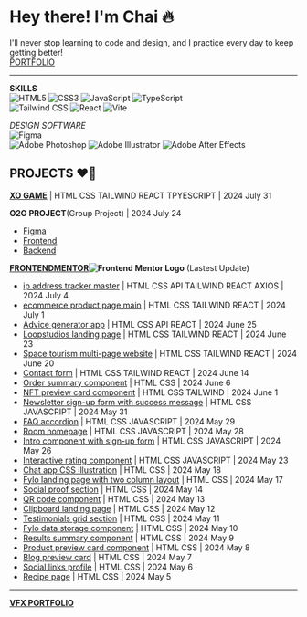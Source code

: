 # Hey there! I'm Chai :fire:  
I'll never stop learning to code and design, and I practice every day to keep getting better!  
[PORTFOLIO](https://chaithawat21.github.io/)

---

**SKILLS**  
![HTML5](https://img.shields.io/badge/html5-%23E34F26.svg?style=flat-square&logo=html5&logoColor=white)
![CSS3](https://img.shields.io/badge/css3-%231572B6.svg?style=flat-square&logo=css3&logoColor=white)
![JavaScript](https://img.shields.io/badge/javascript-%23F7DF1E.svg?style=flat-square&logo=javascript&logoColor=%23323330)
![TypeScript](https://img.shields.io/badge/typescript-%23007ACC.svg?style=flat-square&logo=typescript&logoColor=white)  
![Tailwind CSS](https://img.shields.io/badge/tailwindcss-%2338B2AC.svg?style=flat-square&logo=tailwind-css&logoColor=white)
![React](https://img.shields.io/badge/react-%2361DAFB.svg?style=flat-square&logo=react&logoColor=%2320232A)
![Vite](https://img.shields.io/badge/vite-%23006DF4.svg?style=flat-square&logo=vite&logoColor=white)  

*DESIGN SOFTWARE*  
![Figma](https://img.shields.io/badge/figma-%23F24E1E.svg?style=flat-square&logo=figma&logoColor=white)  
![Adobe Photoshop](https://img.shields.io/badge/adobe%20photoshop-%2331A8FF.svg?style=flat-square&logo=adobe%20photoshop&logoColor=white)
![Adobe Illustrator](https://img.shields.io/badge/adobe%20illustrator-%23FF9A00.svg?style=flat-square&logo=adobe%20illustrator&logoColor=white)
![Adobe After Effects](https://img.shields.io/badge/adobe%20After%20Effects-9999FF.svg?style=flat-square&logo=Adobe%20After%20Effects&logoColor=white)  

## PROJECTS ❤️‍🔥  

**[XO GAME](https://chaithawat21.github.io/xo/)** | HTML CSS TAILWIND REACT TPYESCRIPT | 2024 July 31  

**O2O PROJECT**(Group Project) | 2024 July 24
- [Figma](https://www.figma.com/design/1Ouaz0a9aK67HJkwLVG9yo/O2O-Project?node-id=0-1&t=LyriFz22GUst2Pwt-1)  
- [Frontend](https://github.com/chaithawat21/o2o-frontend)  
- [Backend](https://github.com/chaithawat21/o2o-backend)  

**[FRONTENDMENTOR](https://www.frontendmentor.io/profile/chaithawat21)![Frontend Mentor Logo](https://www.frontendmentor.io/static/images/logo-mobile.svg)** (Lastest Update)  

- [ip address tracker master](https://chaithawat21.github.io/frontendmentor-ip-address-tracker-master/) | HTML CSS API TAILWIND REACT AXIOS | 2024 July 4  
- [ecommerce product page main](https://chaithawat21.github.io/frontendmentor-ecommerce-product-page-main/) | HTML CSS TAILWIND REACT | 2024 July 1  
- [Advice generator app](https://chaithawat21.github.io/frontendmentor-advice-generator-app-main/) | HTML CSS API REACT | 2024 June 25  
- [Loopstudios landing page](https://chaithawat21.github.io/frontendmentor-loopstudios-landing-page-main/) | HTML CSS TAILWIND REACT | 2024 June 23  
- [Space tourism multi-page website](https://chaithawat21.github.io/frontendmentor-space-tourism-website-main/) | HTML CSS TAILWIND  REACT | 2024 June 20  
- [Contact form](https://chaithawat21.github.io/frontendmentor-contact-form-main/) | HTML CSS TAILWIND  REACT | 2024 June 14  
- [Order summary component](https://chaithawat21.github.io/frontendmentor-order-summary-component-main/) | HTML CSS | 2024 June 6  
- [NFT preview card component](https://chaithawat21.github.io/frontendmentor-nft-preview-card-component-main/) | HTML CSS TAILWIND | 2024 June 1  
- [Newsletter sign-up form with success message](https://chaithawat21.github.io/frontendmentor-newsletter-sign-up-with-success-message-main/) | HTML CSS JAVASCRIPT | 2024 May 31  
- [FAQ accordion](https://chaithawat21.github.io/frontendmentor-faq-accordion-main/) | HTML CSS JAVASCRIPT | 2024 May 29  
- [Room homepage](https://chaithawat21.github.io/frontendmentor-room-homepage-master/) | HTML CSS JAVASCRIPT | 2024 May 28  
- [Intro component with sign-up form](https://chaithawat21.github.io/frontendmentor-intro-component-with-signup-form-master/) | HTML CSS JAVASCRIPT | 2024 May 26  
- [Interactive rating component](https://chaithawat21.github.io/frontendmentor-interactive-rating-component-main/) | HTML CSS JAVASCRIPT | 2024 May 23  
- [Chat app CSS illustration]( https://chaithawat21.github.io/frontendmentor-chat-app-css-illustration-master/) | HTML CSS | 2024 May 18  
- [Fylo landing page with two column layout](https://chaithawat21.github.io/frontendmentor-fylo-landing-page-with-two-column-layout-master/) | HTML CSS | 2024 May 17  
- [Social proof section](https://chaithawat21.github.io/frontendmentor-social-proof-section-master/) | HTML CSS | 2024 May 14  
- [QR code component](https://chaithawat21.github.io/frontendmentor-qr-code-component-main/) | HTML CSS | 2024 May 13  
- [Clipboard landing page](https://chaithawat21.github.io/frontendmentor-clipboard-landing-page-master/) | HTML CSS | 2024 May 12  
- [Testimonials grid section](https://chaithawat21.github.io/frontendmentor-testimonials-grid-section-main/) | HTML CSS | 2024 May 11  
- [Fylo data storage component](https://chaithawat21.github.io/frontendmentor-fylo-data-storage-component-master/) | HTML CSS | 2024 May 10  
- [Results summary component](frontendmentor-results-summary-component-main/) | HTML CSS | 2024 May 9  
- [Product preview card component](https://chaithawat21.github.io/frontendmentor-product-preview-card-component-main/) | HTML CSS | 2024 May 8  
- [Blog preview card](https://chaithawat21.github.io/frontendmentor-blog-preview-card-main/) | HTML CSS | 2024 May 7  
- [Social links profile](https://chaithawat21.github.io/frontendmentor-social-links-profile-main/) | HTML CSS | 2024 May 6  
- [Recipe page](https://chaithawat21.github.io/frontendmentor-recipe-page-main/) | HTML CSS | 2024 May 5  

---

**[VFX PORTFOLIO](https://vimeo.com/647403095)**   
